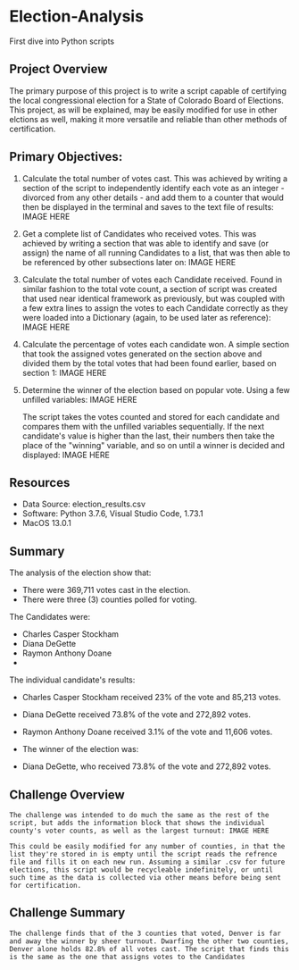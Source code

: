 # Election-Analysis
First dive into Python scripts


## Project Overview
The primary purpose of this project is to write a script capable of certifying the local congressional election for a State of Colorado Board of Elections. This project, as will be explained, may be easily modified for use in other elctions as well, making it more versatile and reliable than other methods of certification.

## Primary Objectives:
1.    Calculate the total number of votes cast.
        This was achieved by writing a section of the script to independently identify each vote as an integer - divorced from any other details - and add them to a counter that would then be displayed in the terminal and saves to the text file of results: IMAGE HERE

2.    Get a complete list of Candidates who received votes.
        This was achieved by writing a section that was able to identify and save (or assign) the name of all running Candidates to a list, that was then able to be referenced by other subsections later on: IMAGE HERE

3.    Calculate the total number of votes each Candidate received.
        Found in similar fashion to the total vote count, a section of script was created that used near identical framework as previously, but was coupled with a few extra lines to assign the votes to each Candidate correctly as they were loaded into a Dictionary (again, to be used later as reference): IMAGE HERE

4.    Calculate the percentage of votes each candidate won.
        A simple section that took the assigned votes generated on the section above and divided them by the total votes that had been found earlier, based on section 1: IMAGE HERE

5.    Determine the winner of the election based on popular vote.
        Using a few unfilled variables: IMAGE HERE

        The script takes the votes counted and stored for each candidate and compares them with the unfilled variables sequentially. If the next candidate's value is higher than the last, their numbers then take the place of the "winning" variable, and so on until a winner is decided and displayed: IMAGE HERE
 
## Resources
-   Data Source: election_results.csv
-   Software: Python 3.7.6, Visual Studio Code, 1.73.1
-   MacOS 13.0.1  
## Summary
The analysis of the election show that:
-   There were 369,711 votes cast in the election.
-   There were three (3) counties polled for voting.

The Candidates were:
-   Charles Casper Stockham
-   Diana DeGette
-   Raymon Anthony Doane
-   
The individual candidate's results:
-   Charles Casper Stockham received 23% of the vote and 85,213 votes.
-   Diana DeGette received 73.8% of the vote and 272,892 votes.
-   Raymon Anthony Doane received 3.1% of the vote and 11,606 votes.

-   The winner of the election was:
-   Diana DeGette, who received 73.8% of the vote and 272,892 votes.

## Challenge Overview
    
    The challenge was intended to do much the same as the rest of the script, but adds the information block that shows the individual county's voter counts, as well as the largest turnout: IMAGE HERE

    This could be easily modified for any number of counties, in that the list they're stored in is empty until the script reads the refrence file and fills it on each new run. Assuming a similar .csv for future elections, this script would be recycleable indefinitely, or until such time as the data is collected via other means before being sent for certification.
## Challenge Summary
    
    The challenge finds that of the 3 counties that voted, Denver is far and away the winner by sheer turnout. Dwarfing the other two counties, Denver alone holds 82.8% of all votes cast. The script that finds this is the same as the one that assigns votes to the Candidates 
